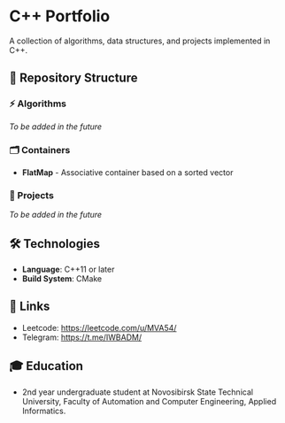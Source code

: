 # C++ Portfolio

A collection of algorithms, data structures, and projects implemented in C++.

## 📁 Repository Structure

### ⚡ Algorithms
*To be added in the future*

### 🗂️ Containers
- **FlatMap** - Associative container based on a sorted vector

### 🚀 Projects
*To be added in the future*

## 🛠️ Technologies
- **Language**: C++11 or later
- **Build System**: CMake

## 🔗 Links
- Leetcode: https://leetcode.com/u/MVA54/
- Telegram: https://t.me/IWBADM/

## 🎓 Education
- 2nd year undergraduate student at Novosibirsk State Technical University, Faculty of Automation and Computer Engineering, Applied Informatics.
